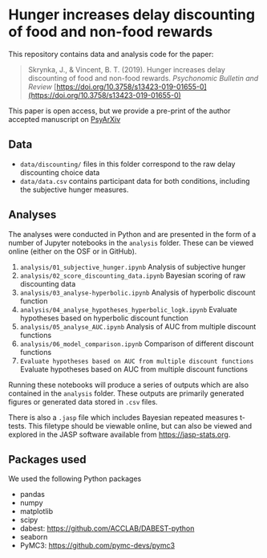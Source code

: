 # Hunger increases delay discounting of food and non-food rewards

This repository contains data and analysis code for the paper:

> Skrynka, J., & Vincent, B. T. (2019). Hunger increases delay discounting of food and non-food rewards. _Psychonomic Bulletin and Review_ [https://doi.org/10.3758/s13423-019-01655-0](https://doi.org/10.3758/s13423-019-01655-0)

This paper is open access, but we provide a pre-print of the author accepted manuscript on [PsyArXiv](https://psyarxiv.com/qgp54)

## Data

- `data/discounting/` files in this folder correspond to the raw delay discounting choice data
- `data/data.csv` contains participant data for both conditions, including the subjective hunger measures.

## Analyses

The analyses were conducted in Python and are presented in the form of a number of Jupyter notebooks in the `analysis` folder. These can be viewed online (either on the OSF or in GitHub).

1. `analysis/01_subjective_hunger.ipynb` Analysis of subjective hunger
2. `analysis/02_score_discounting_data.ipynb` Bayesian scoring of raw discounting data
3. `analysis/03_analyse-hyperbolic.ipynb` Analysis of hyperbolic discount function
4. `analysis/04_analyse_hypotheses_hyperbolic_logk.ipynb` Evaluate hypotheses based on hyperbolic discount function
5. `analysis/05_analyse_AUC.ipynb` Analysis of AUC from multiple discount functions
6. `analysis/06_model_comparison.ipynb` Comparison of different discount functions
7. `Evaluate hypotheses based on AUC from multiple discount functions` Evaluate hypotheses based on AUC from multiple discount functions

Running these notebooks will produce a series of outputs which are also contained in the `analysis` folder. These outputs are primarily generated figures or generated data stored in `.csv` files.

There is also a `.jasp` file which includes Bayesian repeated measures t-tests. This filetype should be viewable online, but can also be viewed and explored in the JASP software available from https://jasp-stats.org.

## Packages used
We used the following Python packages

- pandas
- numpy
- matplotlib
- scipy
- dabest: https://github.com/ACCLAB/DABEST-python
- seaborn
- PyMC3: https://github.com/pymc-devs/pymc3
